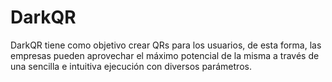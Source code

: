 # DarkQR
DarkQR tiene como objetivo crear QRs para los usuarios, de esta forma, las empresas pueden aprovechar el máximo potencial de la misma a través de una sencilla e intuitiva ejecución con diversos parámetros.
